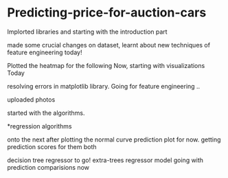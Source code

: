 # Predicting-price-for-auction-cars

Implorted libraries and starting with the introduction part

made some crucial changes on dataset, learnt about new techniques of feature engineering today!

Plotted the heatmap for the following
Now, starting with visualizations Today

resolving errors in matplotlib library.
Going for feature engineering
..

uploaded photos

started with the algorithms.


*regression algorithms

onto the next after plotting the normal curve prediction plot for now.
getting prediction scores for them both

decision tree regressor to go!
extra-trees regressor model
going with prediction comparisions now


